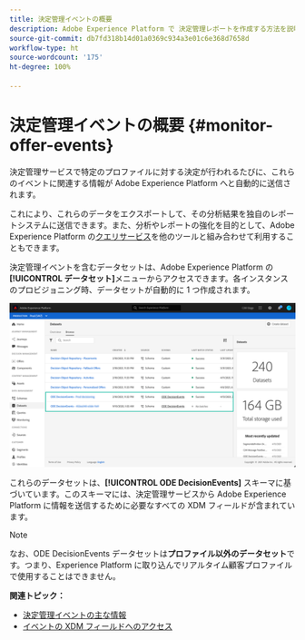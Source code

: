 ```yaml
---
title: 決定管理イベントの概要
description: Adobe Experience Platform で 決定管理レポートを作成する方法を説明します。
source-git-commit: db7fd318b14d01a0369c934a3e01c6e368d7658d
workflow-type: ht
source-wordcount: '175'
ht-degree: 100%

---
```


# 決定管理イベントの概要 {#monitor-offer-events}

決定管理サービスで特定のプロファイルに対する決定が行われるたびに、これらのイベントに関連する情報が Adobe Experience Platform へと自動的に送信されます。

これにより、これらのデータをエクスポートして、その分析結果を独自のレポートシステムに送信できます。また、分析やレポートの強化を目的として、Adobe Experience Platform の[クエリサービス](https://experienceleague.adobe.com/docs/experience-platform/query/home.html?lang=ja)を他のツールと組み合わせて利用することもできます。

決定管理イベントを含むデータセットは、Adobe Experience Platform の&#x200B;**[!UICONTROL データセット]**&#x200B;メニューからアクセスできます。各インスタンスのプロビジョニング時、データセットが自動的に 1 つ作成されます。

![](../../assets/events-datasets-list.png)

これらのデータセットは、**[!UICONTROL ODE DecisionEvents]** スキーマに基づいています。このスキーマには、決定管理サービスから Adobe Experience Platform に情報を送信するために必要なすべての XDM フィールドが含まれています。

>[!NOTE]
>
>なお、ODE DecisionEvents データセットは&#x200B;**プロファイル以外のデータセット**&#x200B;です。つまり、Experience Platform に取り込んでリアルタイム顧客プロファイルで使用することはできません。

**関連トピック：**

* [決定管理イベントの主な情報](../reports/key-information.md)
* [イベントの XDM フィールドへのアクセス](../reports/xdm-fields.md)
